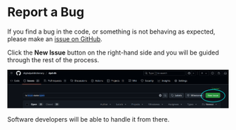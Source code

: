 # Report a Bug

If you find a bug in the code, or something is not behaving as expected, please make an [issue on GitHub](https://github.com/digitalpalidictionary/dpd-db/issues).

Click the __New Issue__ button on the right-hand side and you will be guided through the rest of the process. 

![make github issue](pics/feedback/github_issue.png)

Software developers will be able to handle it from there.
